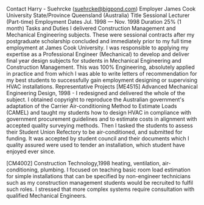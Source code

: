 Contact	Harry - Suehrcke (suehrcke@bigpond.com)
Employer	James Cook University
State/Province	Queensland (Australia)
Title	Sessional Lecturer (Part-time)
Employment Dates	Jul. 1998 — Nov. 1998
Duration	25% (1 month)
Tasks and Duties
I delivered Construction Management and Mechanical Engineering subjects. These were sessional contracts after my postgraduate scholarship concluded and immediately prior to my full time employment at James Cook University. I was responsible to applying my expertise as a Professional Engineer (Mechanical) to develop and deliver final year design subjects for students in Mechanical Engineering and Construction Management. This was 100% Engineering, absolutely applied in practice and from which I was able to write letters of recommendation for my best students to successfully gain employment designing or supervising HVAC installations.
Representative Projects
[ME4515] Advanced Mechanical Engineering Design, 1998 - I redesigned and delivered the whole of the subject. I obtained copyright to reproduce the Australian government's adaptation of the Carrier Air-conditioning Method to Estimate Loads (CAMEL) and taught my students how to design HVAC in compliance with government procurement guidelines and to estimate costs in alignment with accepted quality surveying methods. Then I tasked the students to assess their Student Union Refectory to be air-conditioned, and submitted for funding. It was accepted by student council and their documents which I quality assured were used to tender an installation, which student have enjoyed ever since.

[CM4002] Construction Technology,1998 heating, ventilation, air-conditioning, plumbing. I focused on teaching basic room load estimation for simple installations that can be specified by non-engineer technicians such as my construction management students would be recruited to fulfil such roles. I stressed that more complex systems require consultation with qualified Mechanical Engineers.
